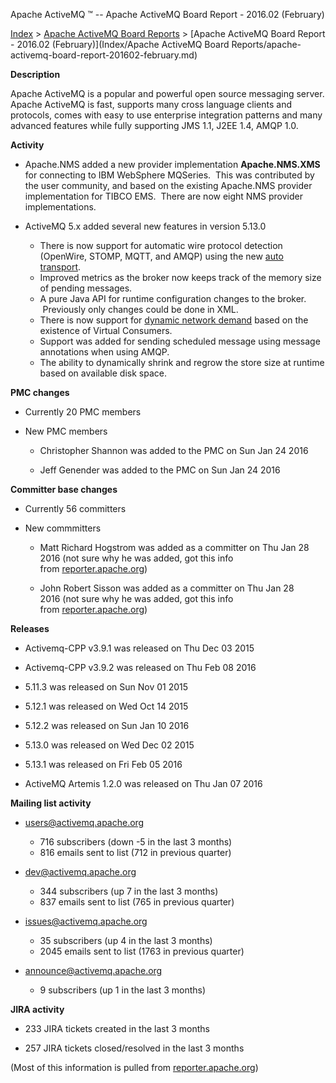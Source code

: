Apache ActiveMQ ™ -- Apache ActiveMQ Board Report - 2016.02 (February) 

[Index](index.html) > [Apache ActiveMQ Board Reports](apache-activemq-Developers/board-reports.md) > [Apache ActiveMQ Board Report - 2016.02 (February)](Index/Apache ActiveMQ Board Reports/apache-activemq-board-report-201602-february.md)


**Description**

Apache ActiveMQ is a popular and powerful open source messaging server. Apache ActiveMQ is fast, supports many cross language clients and protocols, comes with easy to use enterprise integration patterns and many advanced features while fully supporting JMS 1.1, J2EE 1.4, AMQP 1.0.

**Activity**

*   Apache.NMS added a new provider implementation **Apache.NMS.XMS** for connecting to IBM WebSphere MQSeries.  This was contributed by the user community, and based on the existing Apache.NMS provider implementation for TIBCO EMS.  There are now eight NMS provider implementations.
    
*   ActiveMQ 5.x added several new features in version 5.13.0
    *   There is now support for automatic wire protocol detection (OpenWire, STOMP, MQTT, and AMQP) using the new [auto transport](Connectivity/Protocols/auto.md).
    *   Improved metrics as the broker now keeps track of the memory size of pending messages.
    *   A pure Java API for runtime configuration changes to the broker.  Previously only changes could be done in XML.
    *   There is now support for [dynamic network demand](Features/Clustering/networks-of-brokers.md) based on the existence of Virtual Consumers.
    *   Support was added for sending scheduled message using message annotations when using AMQP.
    *   The ability to dynamically shrink and regrow the store size at runtime based on available disk space.

**PMC changes**

*   Currently 20 PMC members
    
*   New PMC members 
    
    *   Christopher Shannon was added to the PMC on Sun Jan 24 2016
        
    *   Jeff Genender was added to the PMC on Sun Jan 24 2016
        

**Committer base changes**

*   Currently 56 committers
    
*   New commmitters
    
    *   Matt Richard Hogstrom was added as a committer on Thu Jan 28 2016 (not sure why he was added, got this info from [reporter.apache.org](http://reporter.apache.org))
        
    *   John Robert Sisson was added as a committer on Thu Jan 28 2016 (not sure why he was added, got this info from [reporter.apache.org](http://reporter.apache.org/))
        

**Releases**

*   Activemq-CPP v3.9.1 was released on Thu Dec 03 2015
    
*   Activemq-CPP v3.9.2 was released on Thu Feb 08 2016
    
*   5.11.3 was released on Sun Nov 01 2015
    
*   5.12.1 was released on Wed Oct 14 2015
    
*   5.12.2 was released on Sun Jan 10 2016
    
*   5.13.0 was released on Wed Dec 02 2015
    
*   5.13.1 was released on Fri Feb 05 2016
*   ActiveMQ Artemis 1.2.0 was released on Thu Jan 07 2016
    

**Mailing list activity**

*   [users@activemq.apache.org](mailto:users@activemq.apache.org)
    
    *   716 subscribers (down -5 in the last 3 months)
    *   816 emails sent to list (712 in previous quarter)
*   [dev@activemq.apache.org](mailto:dev@activemq.apache.org)
    
    *   344 subscribers (up 7 in the last 3 months)
    *   837 emails sent to list (765 in previous quarter)
*   [issues@activemq.apache.org](mailto:issues@activemq.apache.org)
    
    *   35 subscribers (up 4 in the last 3 months)
    *   2045 emails sent to list (1763 in previous quarter)
*   [announce@activemq.apache.org](mailto:announce@activemq.apache.org)
    
    *   9 subscribers (up 1 in the last 3 months)

**JIRA activity**

*   233 JIRA tickets created in the last 3 months
    
*   257 JIRA tickets closed/resolved in the last 3 months
    

(Most of this information is pulled from [reporter.apache.org](https://reporter.apache.org/))

